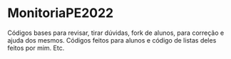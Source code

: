 # MonitoriaPE2022
Códigos bases para revisar, tirar dúvidas, fork de alunos, para correção e ajuda dos mesmos.
Códigos feitos para alunos e código de listas deles feitos por mim.
Etc.
